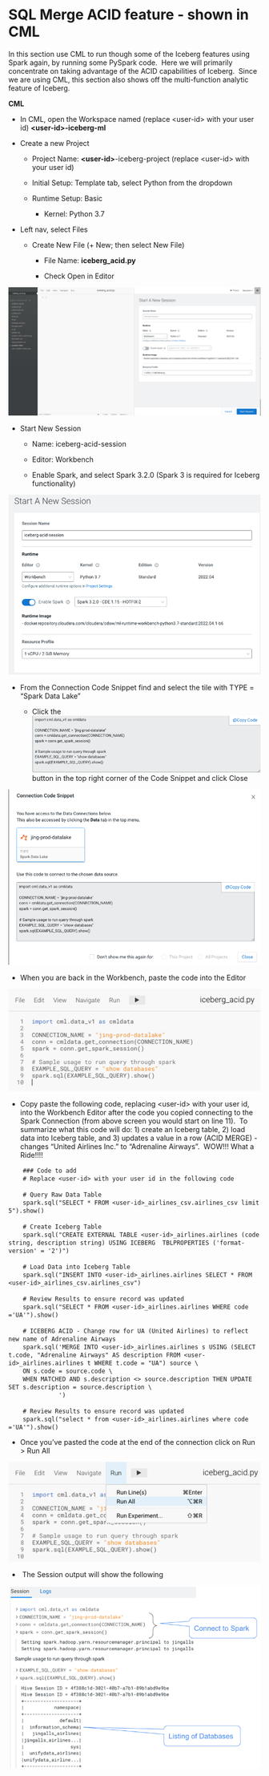 # SQL Merge ACID feature - shown in CML

In this section use CML to run though some of the Iceberg features using Spark again, by running some PySpark code.  Here we will primarily concentrate on taking advantage of the ACID capabilities of Iceberg.  Since we are using CML, this section also shows off the multi-function analytic feature of Iceberg.

**CML** 

- In CML, open the Workspace named (replace \<user-id> with your user id) **\<user-id>-iceberg-ml**

- Create a new Project

  - Project Name: **\<user-id>**-iceberg-project (replace \<user-id> with your user id)

  - Initial Setup: Template tab, select Python from the dropdown

  - Runtime Setup: Basic

    - Kernel: Python 3.7

- Left nav, select Files

  - Create New File (+ New; then select New File)

    - File Name: **iceberg\_acid.py**

    - Check Open in Editor

![66.png](../../images/66.png)

- Start New Session

  - Name: iceberg-acid-session

  - Editor: Workbench

  - Enable Spark, and select Spark 3.2.0 (Spark 3 is required for Iceberg functionality)

![67.png](../../images/67.png)

- From the Connection Code Snippet find and select the tile with TYPE = “Spark Data Lake”

  - Click the ![68.png](../../images/68.png)button in the top right corner of the Code Snippet and click Close

![69.png](../../images/69.png)

- When you are back in the Workbench, paste the code into the Editor

![70.png](../../images/70.png)

- Copy paste the following code, replacing \<user-id> with your user id, into the Workbench Editor after the code you copied connecting to the Spark Connection (from above screen you would start on line 11).  To summarize what this code will do: 1) create an Iceberg table, 2) load data into Iceberg table, and 3) updates a value in a row (ACID MERGE) - changes “United Airlines Inc.” to “Adrenaline Airways”.  WOW!!! What a Ride!!!! 

```
    ### Code to add
    # Replace <user-id> with your user id in the following code

    # Query Raw Data Table
    spark.sql("SELECT * FROM <user-id>_airlines_csv.airlines_csv limit 5").show()

    # Create Iceberg Table
    spark.sql("CREATE EXTERNAL TABLE <user-id>_airlines.airlines (code string, description string) USING ICEBERG  TBLPROPERTIES ('format-version' = '2')")

    # Load Data into Iceberg Table
    spark.sql("INSERT INTO <user-id>_airlines.airlines SELECT * FROM <user-id>_airlines_csv.airlines_csv")

    # Review Results to ensure record was updated
    spark.sql("SELECT * FROM <user-id>_airlines.airlines WHERE code ='UA'").show()

    # ICEBERG ACID - Change row for UA (United Airlines) to reflect new name of Adrenaline Airways 
    spark.sql('MERGE INTO <user-id>_airlines.airlines s USING (SELECT t.code, "Adrenaline Airways" AS description FROM <user-id>_airlines.airlines t WHERE t.code = "UA") source \
    ON s.code = source.code \
    WHEN MATCHED AND s.description <> source.description THEN UPDATE SET s.description = source.description \
              ')

    # Review Results to ensure record was updated
    spark.sql("select * from <user-id>_airlines.airlines where code ='UA'").show()
```

- Once you’ve pasted the code at the end of the connection click on Run > Run All

![71.png](../../images/71.png)

-  The Session output will show the following

![72.png](../../images/72.png)

